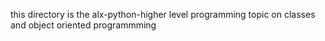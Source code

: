 this directory is the alx-python-higher level programming topic on classes and object oriented programmming
